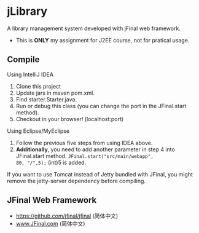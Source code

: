 # jLibrary
A library management system developed with jFinal web framework.

- This is **ONLY** my assignment for J2EE course, not for pratical usage.

## Compile

Using IntelliJ IDEA
1.  Clone this project
2.  Update jars in maven pom.xml.
3.  Find starter.Starter.java.
4.  Run or debug this class (you can change the port in the JFinal.start method).
5.  Checkout in your browser! (localhost:port)

Using Eclipse/MyEclipse
1.  Follow the previous five steps from using IDEA above.
1.  **Additionally**, you need to add another parameter in step 4 into JFinal.start method.
    <code>JFinal.start("src/main/webapp", 80, "/",5);</code> (int)5 is added.

If you want to use Tomcat instead of Jetty bundled with JFinal, you might remove the jetty-server dependency before compiling.

## JFinal Web Framework

- https://github.com/jfinal/jfinal (简体中文) 
- www.JFinal.com (简体中文)
